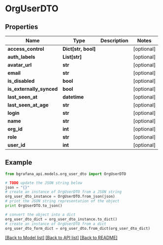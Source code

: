 # OrgUserDTO


## Properties
Name | Type | Description | Notes
------------ | ------------- | ------------- | -------------
**access_control** | **Dict[str, bool]** |  | [optional] 
**auth_labels** | **List[str]** |  | [optional] 
**avatar_url** | **str** |  | [optional] 
**email** | **str** |  | [optional] 
**is_disabled** | **bool** |  | [optional] 
**is_externally_synced** | **bool** |  | [optional] 
**last_seen_at** | **datetime** |  | [optional] 
**last_seen_at_age** | **str** |  | [optional] 
**login** | **str** |  | [optional] 
**name** | **str** |  | [optional] 
**org_id** | **int** |  | [optional] 
**role** | **str** |  | [optional] 
**user_id** | **int** |  | [optional] 

## Example

```python
from bgrafana_api.models.org_user_dto import OrgUserDTO

# TODO update the JSON string below
json = "{}"
# create an instance of OrgUserDTO from a JSON string
org_user_dto_instance = OrgUserDTO.from_json(json)
# print the JSON string representation of the object
print OrgUserDTO.to_json()

# convert the object into a dict
org_user_dto_dict = org_user_dto_instance.to_dict()
# create an instance of OrgUserDTO from a dict
org_user_dto_form_dict = org_user_dto.from_dict(org_user_dto_dict)
```
[[Back to Model list]](../README.md#documentation-for-models) [[Back to API list]](../README.md#documentation-for-api-endpoints) [[Back to README]](../README.md)



